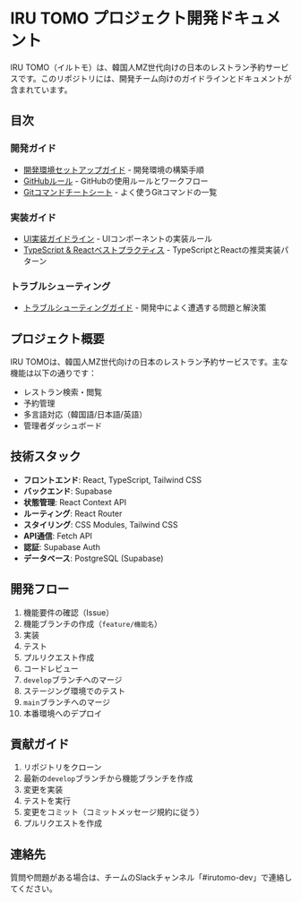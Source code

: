 # IRU TOMO プロジェクト開発ドキュメント

IRU TOMO（イルトモ）は、韓国人MZ世代向けの日本のレストラン予約サービスです。このリポジトリには、開発チーム向けのガイドラインとドキュメントが含まれています。

## 目次

### 開発ガイド
- [開発環境セットアップガイド](./development-setup-guide.md) - 開発環境の構築手順
- [GitHubルール](./github-rules.md) - GitHubの使用ルールとワークフロー
- [Gitコマンドチートシート](./git-commands.md) - よく使うGitコマンドの一覧

### 実装ガイド
- [UI実装ガイドライン](./ui-implementation-guide.md) - UIコンポーネントの実装ルール
- [TypeScript & Reactベストプラクティス](./typescript-react-best-practices.md) - TypeScriptとReactの推奨実装パターン

### トラブルシューティング
- [トラブルシューティングガイド](./troubleshooting-guide.md) - 開発中によく遭遇する問題と解決策

## プロジェクト概要

IRU TOMOは、韓国人MZ世代向けの日本のレストラン予約サービスです。主な機能は以下の通りです：

- レストラン検索・閲覧
- 予約管理
- 多言語対応（韓国語/日本語/英語）
- 管理者ダッシュボード

## 技術スタック

- **フロントエンド**: React, TypeScript, Tailwind CSS
- **バックエンド**: Supabase
- **状態管理**: React Context API
- **ルーティング**: React Router
- **スタイリング**: CSS Modules, Tailwind CSS
- **API通信**: Fetch API
- **認証**: Supabase Auth
- **データベース**: PostgreSQL (Supabase)

## 開発フロー

1. 機能要件の確認（Issue）
2. 機能ブランチの作成（`feature/機能名`）
3. 実装
4. テスト
5. プルリクエスト作成
6. コードレビュー
7. `develop`ブランチへのマージ
8. ステージング環境でのテスト
9. `main`ブランチへのマージ
10. 本番環境へのデプロイ

## 貢献ガイド

1. リポジトリをクローン
2. 最新の`develop`ブランチから機能ブランチを作成
3. 変更を実装
4. テストを実行
5. 変更をコミット（コミットメッセージ規約に従う）
6. プルリクエストを作成

## 連絡先

質問や問題がある場合は、チームのSlackチャンネル「#irutomo-dev」で連絡してください。 
